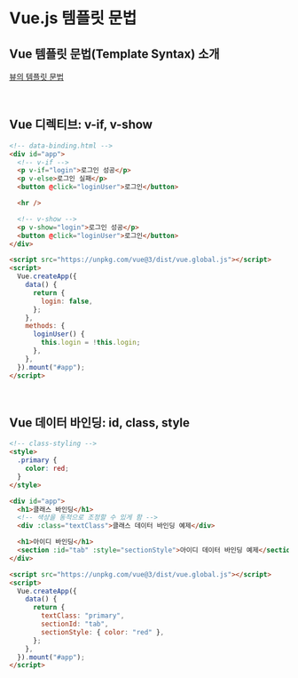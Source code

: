 # Vue.js 템플릿 문법

## Vue 템플릿 문법(Template Syntax) 소개

[뷰의 템플릿 문법](https://joshua1988.github.io/vue-camp/vue/template.html)

<br/>

## Vue 디렉티브: v-if, v-show

```html
<!-- data-binding.html -->
<div id="app">
  <!-- v-if -->
  <p v-if="login">로그인 성공</p>
  <p v-else>로그인 실패</p>
  <button @click="loginUser">로그인</button>

  <hr />

  <!-- v-show -->
  <p v-show="login">로그인 성공</p>
  <button @click="loginUser">로그인</button>
</div>

<script src="https://unpkg.com/vue@3/dist/vue.global.js"></script>
<script>
  Vue.createApp({
    data() {
      return {
        login: false,
      };
    },
    methods: {
      loginUser() {
        this.login = !this.login;
      },
    },
  }).mount("#app");
</script>
```

<br/>

## Vue 데이터 바인딩: id, class, style

```html
<!-- class-styling -->
<style>
  .primary {
    color: red;
  }
</style>

<div id="app">
  <h1>클래스 바인딩</h1>
  <!-- 색상을 동적으로 조정할 수 있게 함 -->
  <div :class="textClass">클래스 데이터 바인딩 예제</div>

  <h1>아이디 바인딩</h1>
  <section :id="tab" :style="sectionStyle">아이디 데이터 바인딩 예제</section>
</div>

<script src="https://unpkg.com/vue@3/dist/vue.global.js"></script>
<script>
  Vue.createApp({
    data() {
      return {
        textClass: "primary",
        sectionId: "tab",
        sectionStyle: { color: "red" },
      };
    },
  }).mount("#app");
</script>
```

<br/>
